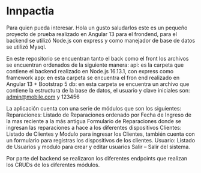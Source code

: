 # Innpactia

Para quien pueda interesar.
Hola un gusto saludarlos este es un pequeño proyecto de prueba realizado en Angular 13 para el frondend, para el backend se utilizó Node.js con express y como manejador de base de datos se utilizó Mysql.

En este repositorio se encuentran tanto el back como el front los archivos se encuentran ordenados de la siguiente manera:
api: es la carpeta que contiene el backend realizado en Node.js 16.13.1, con express como framework
app: en esta carpeta se encuentra el fron end realizado en Angular 13 + Bootstrap 5
db: en esta carpeta se encuentra un archivo que contiene la estructura de la base de datos,
el usuario y clave iniciales son: admin@mobile.com y 123456

La aplicación cuenta con una serie de módulos que son los siguientes:
Reparaciones:
Listado de Reparaciones ordenado por Fecha de Ingreso de la mas reciente a la más antigua
Formulario de Reparaciones donde se ingresan las reparaciones a hace a los diferentes dispositivos
Clientes:
Listado de Clientes y Modulo para ingresar los Clientes, también cuenta con un formulario para registras los dispositivos de los clientes.
Usuario:
Listado de Usuarios y modulo para crear y editar usuarios
Salir – Salir del sistema.

Por parte del backend se realizaron los diferentes endpoints que realizan los CRUDs de los diferentes módulos.
